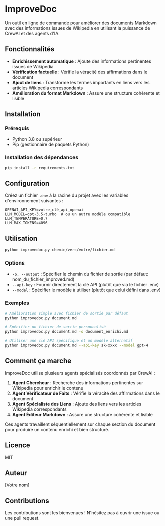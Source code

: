 # ImproveDoc

Un outil en ligne de commande pour améliorer des documents Markdown avec des informations issues de Wikipedia en utilisant la puissance de CrewAI et des agents d'IA.

## Fonctionnalités

- **Enrichissement automatique** : Ajoute des informations pertinentes issues de Wikipedia
- **Vérification factuelle** : Vérifie la véracité des affirmations dans le document
- **Ajout de liens** : Transforme les termes importants en liens vers les articles Wikipedia correspondants
- **Amélioration du format Markdown** : Assure une structure cohérente et lisible

## Installation

### Prérequis

- Python 3.8 ou supérieur
- Pip (gestionnaire de paquets Python)

### Installation des dépendances

```bash
pip install -r requirements.txt
```

## Configuration

Créez un fichier `.env` à la racine du projet avec les variables d'environnement suivantes :

```
OPENAI_API_KEY=votre_clé_api_openai
LLM_MODEL=gpt-3.5-turbo  # ou un autre modèle compatible
LLM_TEMPERATURE=0.7
LLM_MAX_TOKENS=4096
```

## Utilisation

```bash
python improvedoc.py chemin/vers/votre/fichier.md
```

### Options

- `-o, --output` : Spécifier le chemin du fichier de sortie (par défaut: nom_du_fichier_improved.md)
- `--api-key` : Fournir directement la clé API (plutôt que via le fichier .env)
- `--model` : Spécifier le modèle à utiliser (plutôt que celui défini dans .env)

### Exemples

```bash
# Amélioration simple avec fichier de sortie par défaut
python improvedoc.py document.md

# Spécifier un fichier de sortie personnalisé
python improvedoc.py document.md -o document_enrichi.md

# Utiliser une clé API spécifique et un modèle alternatif
python improvedoc.py document.md --api-key sk-xxxx --model gpt-4
```

## Comment ça marche

ImproveDoc utilise plusieurs agents spécialisés coordonnés par CrewAI :

1. **Agent Chercheur** : Recherche des informations pertinentes sur Wikipedia pour enrichir le contenu
2. **Agent Vérificateur de Faits** : Vérifie la véracité des affirmations dans le document
3. **Agent Spécialiste des Liens** : Ajoute des liens vers les articles Wikipedia correspondants
4. **Agent Éditeur Markdown** : Assure une structure cohérente et lisible

Ces agents travaillent séquentiellement sur chaque section du document pour produire un contenu enrichi et bien structuré.

## Licence

MIT

## Auteur

[Votre nom]

## Contributions

Les contributions sont les bienvenues ! N'hésitez pas à ouvrir une issue ou une pull request.